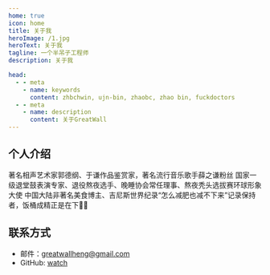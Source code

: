 ```yaml
---
home: true
icon: home
title: 关于我
heroImage: /1.jpg
heroText: 关于我
tagline: 一个半吊子工程师
description: 关于我

head:
  - - meta
    - name: keywords
      content: zhbchwin, ujn-bin, zhaobc, zhao bin, fuckdoctors
  - - meta
    - name: description
      content: 关于GreatWall
---
```


## 个人介绍
著名相声艺术家郭德纲、于谦作品鉴赏家，著名流行音乐歌手薛之谦粉丝
国家一级退堂鼓表演专家、退役熬夜选手、晚睡协会常任理事、熬夜秃头选拔赛环球形象大使
中国大陆非著名美食博主、吉尼斯世界纪录“怎么减肥也减不下来”记录保持者，饭桶成精正是在下🙋‍♀️


## 联系方式

- 邮件：[greatwallheng@gmail.com](mailto:greatwallheng@gmail.com)
- GitHub: [watch](https://github.com/FuckDoctors)
